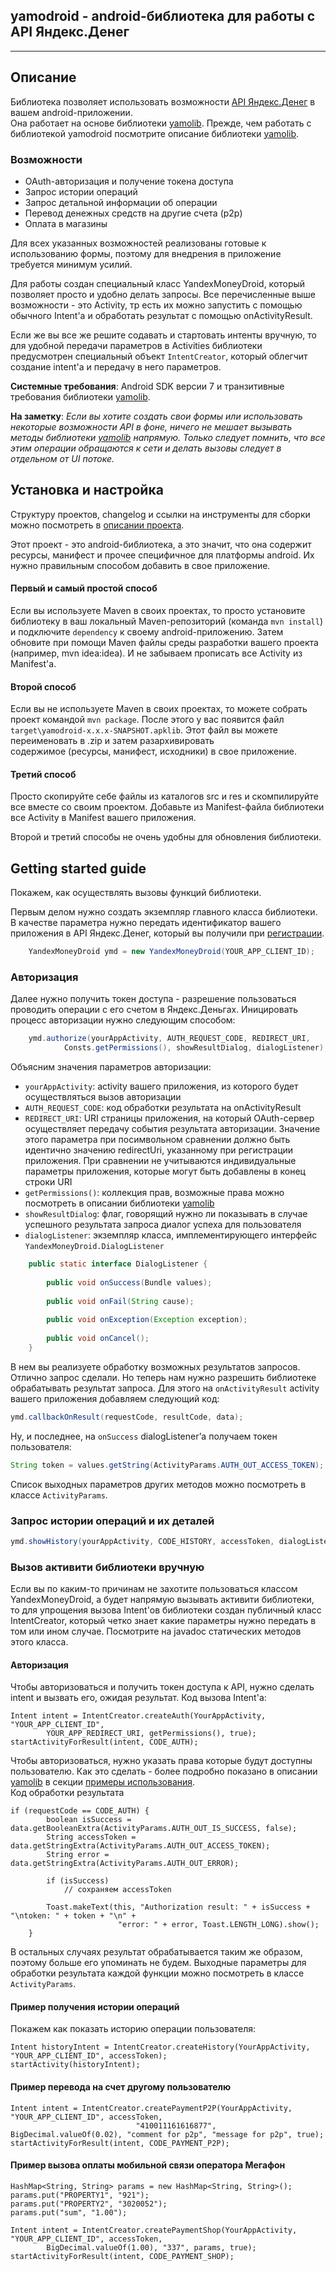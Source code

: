 ## yamodroid - android-библиотека для работы с API Яндекс.Денег

* * *

## Описание

Библиотека позволяет использовать возможности [API Яндекс.Денег](http://api.yandex.ru/money/) в вашем android-приложении.  
Она работает на основе библиотеки [yamolib](https://github.com/melnikovdv/Java-Yandex.Money-API-SDK/tree/master/yamolib).
Прежде, чем работать с библиотекой yamodroid посмотрите описание библиотеки [yamolib](https://github.com/melnikovdv/Java-Yandex.Money-API-SDK/blob/master/yamolib/readme.md). 

### Возможности

* OAuth-авторизация и получение токена доступа
* Запрос истории операций
* Запрос детальной информации об операции
* Перевод денежных средств на другие счета (p2p)
* Оплата в магазины

Для всех указанных возможностей реализованы готовые к использованию формы, поэтому для 
внедрения в приложение требуется минимум усилий. 

Для работы создан специальный класс YandexMoneyDroid, который позволяет просто и удобно делать запросы. 
Все перечисленные выше возможности - это Activity, тр есть их можно запустить с помощью обычного Intent'а и 
обработать результат с помощью onActivityResult. 

Если же вы все же решите содавать и стартовать интенты вручную, то для удобной передачи параметров в 
Activities библиотеки предусмотрен специальный объект `IntentCreator`, который облегчит создание 
intent'а и передачу в него параметров.

**Системные требования**: Android SDK версии 7 и транзитивные требования библиотеки 
[yamolib](https://github.com/melnikovdv/Java-Yandex.Money-API-SDK/tree/master/yamolib).
   
**На заметку**: 
*Если вы хотите создать свои формы или использовать некоторые возможности API в фоне, ничего
не мешает вызывать методы библиотеки [yamolib](https://github.com/melnikovdv/Java-Yandex.Money-API-SDK/tree/master/yamolib) напрямую.
Только следует помнить, что все этим операции обращаются к сети и делать вызовы следует в отдельном от UI потоке.*

## Установка и настройка

Структуру проектов, changelog и ссылки на инструменты для сборки можно посмотреть в 
[описании проекта](https://github.com/melnikovdv/Java-Yandex.Money-API-SDK/blob/master/readme.md). 

Этот проект - это android-библиотека, а это значит, что она содержит ресурсы, манифест и прочее 
специфичное для платформы android. Их нужно правильным способом добавить в свое приложение.

#### Первый и самый простой способ

Если вы используете Maven в своих проектах, то просто установите библиотеку в ваш локальный Maven-репозиторий 
(команда `mvn install`) и подключите `dependency` к своему android-приложению. Затем обновите при помощи Maven файлы 
среды разработки вашего проекта (например, mvn idea:idea). И не забываем прописать все Activity из Manifest'а.

#### Второй способ

Если вы не используете Maven в своих проектах, то можете собрать проект командой `mvn package`. После этого у вас появится 
файл `target\yamodroid-x.x.x-SNAPSHOT.apklib`. Этот файл вы можете переименовать в .zip и затем разархивировать  
содержимое (ресурсы, манифест, исходники) в свое приложение.

#### Третий способ

Просто скопируйте себе файлы из каталогов src и res и скомпилируйте все вместе со своим проектом. Добавьте из 
Manifest-файла библиотеки все Activity в Manifest вашего приложения. 

Второй и третий способы не очень удобны для обновления библиотеки.

## Getting started guide

Покажем, как осуществлять вызовы функций библиотеки.

Первым делом нужно создать экземпляр главного класса библиотеки. В качестве параметра нужно передать 
идентификатор вашего приложения в API Яндекс.Денег, который вы получили при 
[регистрации](https://sp-money.yandex.ru/myservices/new.xml). 

```java
    YandexMoneyDroid ymd = new YandexMoneyDroid(YOUR_APP_CLIENT_ID);
```

### Авторизация 

Далее нужно получить токен доступа - разрешение пользоваться проводить операции с его счетом в Яндекс.Деньгах. 
Иницировать процесс авторизации нужно следующим способом:

```java
    ymd.authorize(yourAppActivity, AUTH_REQUEST_CODE, REDIRECT_URI, 
            Consts.getPermissions(), showResultDialog, dialogListener);
```

Объясним значения параметров авторизации:

* `yourAppActivity`: activity вашего приложения, из которого будет осуществляться вызов авторизации
* `AUTH_REQUEST_CODE`: код обработки результата на onActivityResult
* `REDIRECT_URI`: URI страницы приложения, на который OAuth-сервер осуществляет передачу события результата 
авторизации. Значение этого параметра при посимвольном сравнении должно быть идентично значению redirectUri, 
указанному при регистрации приложения. При сравнении не учитываются индивидуальные параметры приложения, 
которые могут быть добавлены в конец строки URI
* `getPermissions()`: коллекция прав, возможные права можно посмотреть в описании библиотеки 
[yamolib](https://github.com/melnikovdv/Java-Yandex.Money-API-SDK/tree/master/yamolib)
* `showResultDialog`: флаг, говорящий нужно ли показывать в случае успешного результата запроса диалог 
успеха для пользователя
* `dialogListener`: экземпляр класса, имплементирующего интерфейс `YandexMoneyDroid.DialogListener`

```java
    public static interface DialogListener {
    
        public void onSuccess(Bundle values);
        
        public void onFail(String cause);
        
        public void onException(Exception exception);
        
        public void onCancel();
    }
```
    
В нем вы реализуете обработку возможных результатов запросов. Отлично запрос сделали. Но теперь нам 
нужно разрешить библиотеке обрабатывать результат запроса. Для этого на `onActivityResult` activity вашего
приложения добавляем следующий код:

```java
ymd.callbackOnResult(requestCode, resultCode, data);
```

Ну, и последнее, на `onSuccess` dialogListener’а получаем токен пользователя:

```java
String token = values.getString(ActivityParams.AUTH_OUT_ACCESS_TOKEN);
```

Список выходных параметров других методов можно посмотреть в классе `ActivityParams`.


### Запрос истории операций и их деталей

```java
ymd.showHistory(yourAppActivity, CODE_HISTORY, accessToken, dialogListener);
```


### Вызов активити библиотеки вручную

Если вы по каким-то причинам не захотите пользоваться классом YandexMoneyDroid, а будет напрямую вызывать 
активити библиотеки, то для упрощения вызова Intent'ов библиотеки создан публичный класс IntentCreator, который четко знает какие параметры
нужно передать в том или ином случае. Посмотрите на javadoc статических методов этого класса.

#### Авторизация 
Чтобы авторизоваться и получить токен доступа к API, нужно сделать intent и вызвать его, ожидая результат. 
Код вызова Intent'а:

    Intent intent = IntentCreator.createAuth(YourAppActivity, "YOUR_APP_CLIENT_ID",
            YOUR_APP_REDIRECT_URI, getPermissions(), true);
    startActivityForResult(intent, CODE_AUTH);
    
Чтобы авторизоваться, нужно указать права которые будут доступны пользователю. Как это сделать - более подробно показано в описании [yamolib](https://github.com/melnikovdv/Java-Yandex.Money-API-SDK/blob/master/yamolib) в секции [примеры использования](https://github.com/melnikovdv/Java-Yandex.Money-API-SDK/blob/master/yamolib/readme.md).  
Код обработки результата

    if (requestCode == CODE_AUTH) {
            boolean isSuccess = data.getBooleanExtra(ActivityParams.AUTH_OUT_IS_SUCCESS, false);
            String accessToken = data.getStringExtra(ActivityParams.AUTH_OUT_ACCESS_TOKEN);
            String error = data.getStringExtra(ActivityParams.AUTH_OUT_ERROR);

            if (isSuccess)
                // сохраняем accessToken
                
            Toast.makeText(this, "Authorization result: " + isSuccess + "\ntoken: " + token + "\n" +
                            "error: " + error, Toast.LENGTH_LONG).show();
        }
        
В остальных случаях результат обрабатывается таким же образом, поэтому больше его упоминать не будем. 
Выходные параметры для обработки результата каждой функции можно посмотреть в классе `ActivityParams`.
        
#### Пример получения истории операций 
Покажем как показать историю операции пользователя:

    Intent historyIntent = IntentCreator.createHistory(YourAppActivity, "YOUR_APP_CLIENT_ID", accessToken);
    startActivity(historyIntent);
    
#### Пример перевода на счет другому пользователю

    Intent intent = IntentCreator.createPaymentP2P(YourAppActivity, "YOUR_APP_CLIENT_ID", accessToken,
                                "410011161616877", BigDecimal.valueOf(0.02), "comment for p2p", "message for p2p", true);
    startActivityForResult(intent, CODE_PAYMENT_P2P);
    
#### Пример вызова оплаты мобильной связи оператора Мегафон

    HashMap<String, String> params = new HashMap<String, String>();
    params.put("PROPERTY1", "921");
    params.put("PROPERTY2", "3020052");
    params.put("sum", "1.00");

    Intent intent = IntentCreator.createPaymentShop(YourAppActivity, "YOUR_APP_CLIENT_ID", accessToken,
            BigDecimal.valueOf(1.00), "337", params, true);
    startActivityForResult(intent, CODE_PAYMENT_SHOP);    
